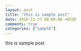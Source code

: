 ```yaml
---
layout: post
title: "this is sample post"
date: 2016-11-27 00:09:06 +0530
comments: true
categories: ["samplE"]
---
```


this is sample post
